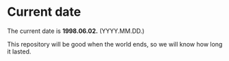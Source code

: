 # Current date

The current date is **1998.06.02.** (YYYY.MM.DD.)

This repository will be good when the world ends, so we will know how long it lasted.
